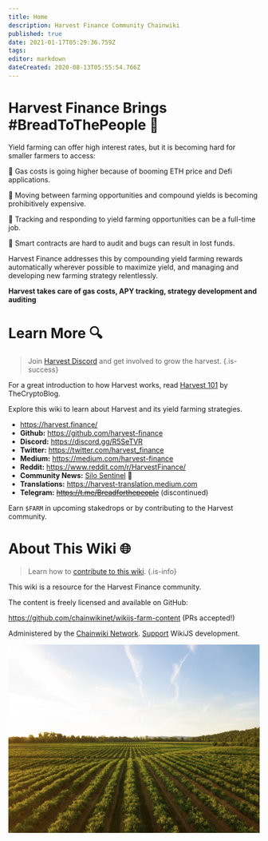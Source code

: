```yaml
---
title: Home
description: Harvest Finance Community Chainwiki
published: true
date: 2021-01-17T05:29:36.759Z
tags: 
editor: markdown
dateCreated: 2020-08-13T05:55:54.766Z
---
```


# Harvest Finance Brings #BreadToThePeople :bread:

Yield farming can offer high interest rates, but it is becoming hard for smaller farmers to access:

:lemon: Gas costs is going higher because of booming ETH price and Defi applications. 

:carrot: Moving between farming opportunities and compound yields is becoming prohibitively expensive.

:corn: Tracking and responding to yield farming opportunities can be a full-time job.

:tomato: Smart contracts are hard to audit and bugs can result in lost funds.

Harvest Finance addresses this by compounding yield farming rewards automatically wherever possible to maximize yield, and managing and developing new farming strategy relentlessly. 

 **Harvest takes care of gas costs, APY tracking, strategy development and auditing** 

# Learn More :mag:

> Join [Harvest Discord](https://discord.gg/R5SeTVR) and get involved to grow the harvest.
{.is-success}

For a great introduction to how Harvest works, read [Harvest 101][harvest101] by TheCryptoBlog.

[harvest101]: https://mbroome02.medium.com/harvest-101-understanding-profit-share-4dccfd1a8c

Explore this wiki to learn about Harvest and its yield farming strategies.

- https://harvest.finance/
- **Github:** https://github.com/harvest-finance
- **Discord:** https://discord.gg/R5SeTVR
- **Twitter:** https://twitter.com/harvest_finance
- **Medium:** https://medium.com/harvest-finance
- **Reddit:** https://www.reddit.com/r/HarvestFinance/
- **Community News:** [Silo Sentinel](/sentinel) :newspaper:
- **Translations:** https://harvest-translation.medium.com
- **Telegram:** ~~https://t.me/Breadforthepeople~~ (discontinued)

Earn `$FARM` in upcoming stakedrops or by contributing to the Harvest community.


# About This Wiki :globe_with_meridians:

> Learn how to [contribute to this wiki](/contribute).
{.is-info}

This wiki is a resource for the Harvest Finance community.

The content is freely licensed and available on GitHub:

https://github.com/chainwikinet/wikijs-farm-content (PRs accepted!)

Administered by the [Chainwiki Network](https://meta.chainwiki.dev/). [Support](https://wiki.js.org/support) WikiJS development.

![harvest.jpeg](/harvest.jpeg)
